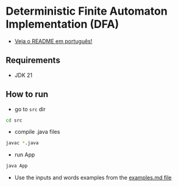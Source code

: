 # Deterministic Finite Automaton Implementation (DFA)

- [Veja o README em português!](./LEIAME.md)

## Requirements

- JDK 21

## How to run

- go to `src` dir

```bash
cd src
```

- compile .java files

```bash
javac *.java
```

- run App

```bash
java App
```

- Use the inputs and words examples from the [examples.md file](./examples.md)
